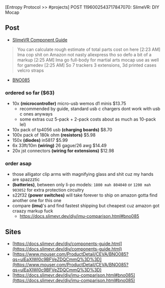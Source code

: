 [Entropy Protocol >> #projects] POST 1196002543717847070: SlimeVR: DIY Mocap 

## Post
- [SlimeVR Component Guide](<https://docs.slimevr.dev/diy/components-guide.html>)

> You can calculate rough estimate of total parts cost on here
> [2:23 AM]
> Ima cop shit on Amazon not nasty aliexpress tho so defo a bit of a markup
> [2:25 AM]
> Ima go full-body for martial arts mocap use as well for gamedev
> [2:25 AM]
> So 7 trackers 3 extensions, 3d printed cases velcro straps

- [BNO085](<https://www.mouser.com/ProductDetail/CEVA/BNO085?qs=ulEaXIWI0c9BFVeZDQCmmQ%3D%3D>)

### ordered so far ($63)
- 10x **(microcontroller)** micro-usb wemos d1 minis $13.75
  - recommended by guide, standard usb c chargers dont work with usb c ones anyways
  - some extras cuz 5-pack + 2-pack costs about as much as 10-pack lel)
- 10x pack of tp4056 usb **(charging boards)** $8.70
- 100x pack of 180k ohm **(resistors)** $5.98
- 150x **(diodes)** in5817 $5.99
- 6x 33ft/10m **(wiring)** 26 gague/26 awg $14.49
- 20x jst connectors **(wiring for extensions)** $12.98

### order asap
- those alligator clip arms with magnifying glass and shit cuz my hands are spazzztic
- **(batteries)**, between only li-po models: `1800 mah 804040` or `1200 mah 903052` for extra protection circuitry
- s22f32 **(power switches)** will take forever to ship on amazon gotta find another one for this one
- compare **(imu)**'s and find fastest shipping but cheapest cuz amazon got craazy markup fuck
  - https://docs.slimevr.dev/diy/imu-comparison.html#bno085

## Sites
- [https://docs.slimevr.dev/diy/components-guide.html](https://docs.slimevr.dev/diy/components-guide.html)
- [https://www.mouser.com/ProductDetail/CEVA/BNO085?qs=ulEaXIWI0c9BFVeZDQCmmQ%3D%3D](https://www.mouser.com/ProductDetail/CEVA/BNO085?qs=ulEaXIWI0c9BFVeZDQCmmQ%3D%3D)
- [https://docs.slimevr.dev/diy/imu-comparison.html#bno085](https://docs.slimevr.dev/diy/imu-comparison.html#bno085)
